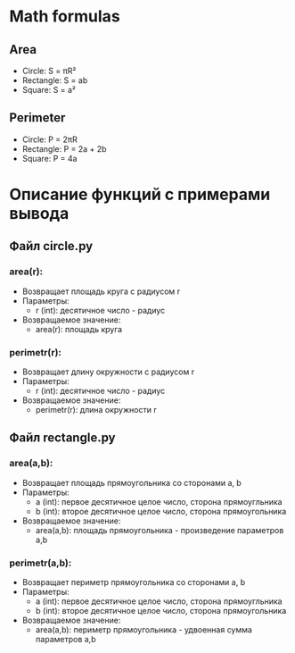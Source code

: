 # Math formulas
## Area
- Circle: S = πR²
- Rectangle: S = ab
- Square: S = a²

## Perimeter
- Circle: P = 2πR
- Rectangle: P = 2a + 2b
- Square: P = 4a

# Описание функций с примерами вывода
## Файл **circle.py**
### area(r):
 - Возвращает площадь круга с радиусом r
 - Параметры:
	- r (int): десятичное число - радиус
 - Возвращаемое значение:
	- area(r): площадь круга
### perimetr(r):
 - Возвращает длину окружности с радиусом r
 - Параметры:
	- r (int): десятичное число - радиус
 - Возвращаемое значение:
	- perimetr(r): длина окружности r
## Файл **rectangle.py**
### area(a,b):
 - Возвращает площадь прямоугольника со сторонами a, b
 - Параметры:
	- a (int): первое десятичное целое число, сторона прямоугльника
	- b (int): второе десятичное целое число, сторона прямоугольника
 - Возвращаемое значение:
	- area(a,b): площадь прямоугольника - произведение параметров a,b
### perimetr(a,b):
 - Возвращает периметр прямоугольника со сторонами a, b
 - Параметры:
	- a (int): первое десятичное целое число, сторона прямоугльника
	- b (int): второе десятичное целое число, сторона прямоугольника
 - Возвращаемое значение:
	- area(a,b): периметр прямоугольника - удвоенная сумма параметров a,b